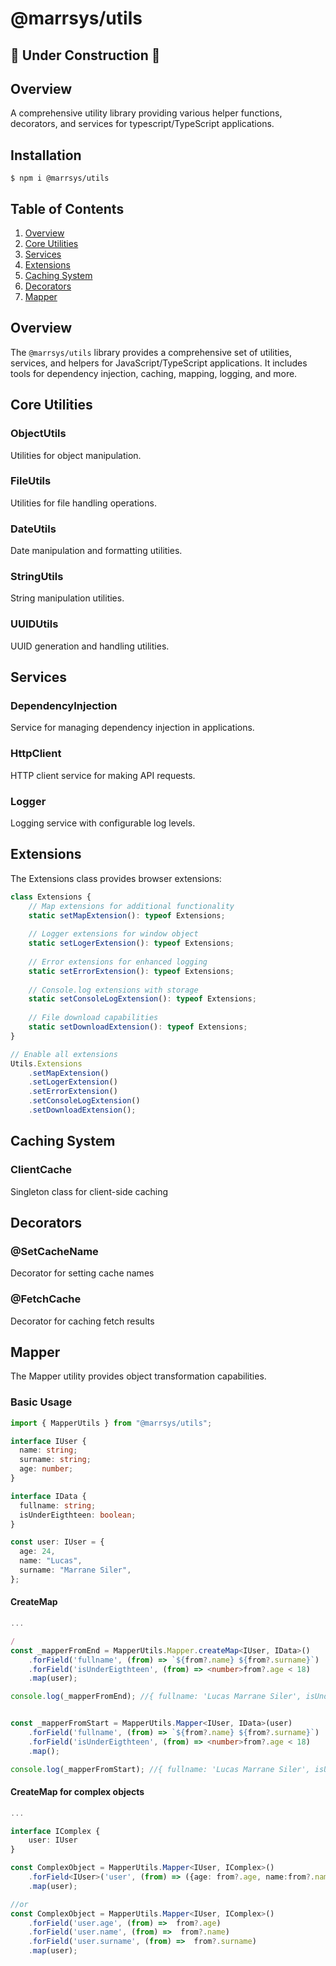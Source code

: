 # @marrsys/utils

## 🚧 Under Construction 🚧

## Overview
A comprehensive utility library providing various helper functions, decorators, and services for typescript/TypeScript applications.

## Installation

```shell
$ npm i @marrsys/utils
```

## Table of Contents
1. [Overview](#overview)
2. [Core Utilities](#core-utilities)
3. [Services](#services)
4. [Extensions](#extensions)
5. [Caching System](#caching-system)
6. [Decorators](#decorators)
7. [Mapper](#mapper)

## Overview

The `@marrsys/utils` library provides a comprehensive set of utilities, services, and helpers for JavaScript/TypeScript applications. It includes tools for dependency injection, caching, mapping, logging, and more.

## Core Utilities

### ObjectUtils
Utilities for object manipulation.

### FileUtils
Utilities for file handling operations.

### DateUtils
Date manipulation and formatting utilities.

### StringUtils
String manipulation utilities.

### UUIDUtils
UUID generation and handling utilities.

## Services

### DependencyInjection
Service for managing dependency injection in applications.

### HttpClient
HTTP client service for making API requests.

### Logger
Logging service with configurable log levels.

## Extensions

The Extensions class provides browser extensions:

```typescript
class Extensions {
    // Map extensions for additional functionality
    static setMapExtension(): typeof Extensions;
    
    // Logger extensions for window object
    static setLogerExtension(): typeof Extensions;
    
    // Error extensions for enhanced logging
    static setErrorExtension(): typeof Extensions;
    
    // Console.log extensions with storage
    static setConsoleLogExtension(): typeof Extensions;
    
    // File download capabilities
    static setDownloadExtension(): typeof Extensions;
}

// Enable all extensions
Utils.Extensions
    .setMapExtension()
    .setLogerExtension()
    .setErrorExtension()
    .setConsoleLogExtension()
    .setDownloadExtension();
```

## Caching System

### ClientCache
Singleton class for client-side caching

## Decorators

### @SetCacheName
Decorator for setting cache names

### @FetchCache
Decorator for caching fetch results


## Mapper

The Mapper utility provides object transformation capabilities.

### Basic Usage

```typescript
import { MapperUtils } from "@marrsys/utils";

interface IUser {
  name: string;
  surname: string;
  age: number;
}

interface IData {
  fullname: string;
  isUnderEigthteen: boolean;
}

const user: IUser = {
  age: 24,
  name: "Lucas",
  surname: "Marrane Siler",
};
```

#### CreateMap

```typescript
...

/
const _mapperFromEnd = MapperUtils.Mapper.createMap<IUser, IData>()
    .forField('fullname', (from) => `${from?.name} ${from?.surname}`)
    .forField('isUnderEigthteen', (from) => <number>from?.age < 18)
    .map(user);

console.log(_mapperFromEnd); //{ fullname: 'Lucas Marrane Siler', isUnderEigthteen: false }


const _mapperFromStart = MapperUtils.Mapper<IUser, IData>(user)
    .forField('fullname', (from) => `${from?.name} ${from?.surname}`)
    .forField('isUnderEigthteen', (from) => <number>from?.age < 18)
    .map();

console.log(_mapperFromStart); //{ fullname: 'Lucas Marrane Siler', isUnderEigthteen: false }

```

#### CreateMap for complex objects

```typescript
...

interface IComplex {
    user: IUser
}

const ComplexObject = MapperUtils.Mapper<IUser, IComplex>()
    .forField<IUser>('user', (from) => ({age: from?.age, name:from?.name , surname: from?.surname}))
    .map(user);

//or
const ComplexObject = MapperUtils.Mapper<IUser, IComplex>()
    .forField('user.age', (from) =>  from?.age)
    .forField('user.name', (from) =>  from?.name)
    .forField('user.surname', (from) =>  from?.surname)
    .map(user);


```
